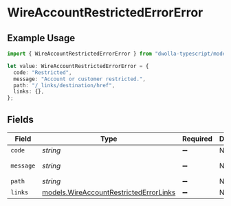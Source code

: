 # WireAccountRestrictedErrorError

## Example Usage

```typescript
import { WireAccountRestrictedErrorError } from "dwolla-typescript/models";

let value: WireAccountRestrictedErrorError = {
  code: "Restricted",
  message: "Account or customer restricted.",
  path: "/_links/destination/href",
  links: {},
};
```

## Fields

| Field                                                                                  | Type                                                                                   | Required                                                                               | Description                                                                            | Example                                                                                |
| -------------------------------------------------------------------------------------- | -------------------------------------------------------------------------------------- | -------------------------------------------------------------------------------------- | -------------------------------------------------------------------------------------- | -------------------------------------------------------------------------------------- |
| `code`                                                                                 | *string*                                                                               | :heavy_minus_sign:                                                                     | N/A                                                                                    | Restricted                                                                             |
| `message`                                                                              | *string*                                                                               | :heavy_minus_sign:                                                                     | N/A                                                                                    | Account or customer restricted.                                                        |
| `path`                                                                                 | *string*                                                                               | :heavy_minus_sign:                                                                     | N/A                                                                                    | /_links/destination/href                                                               |
| `links`                                                                                | [models.WireAccountRestrictedErrorLinks](../models/wireaccountrestrictederrorlinks.md) | :heavy_minus_sign:                                                                     | N/A                                                                                    | {}                                                                                     |